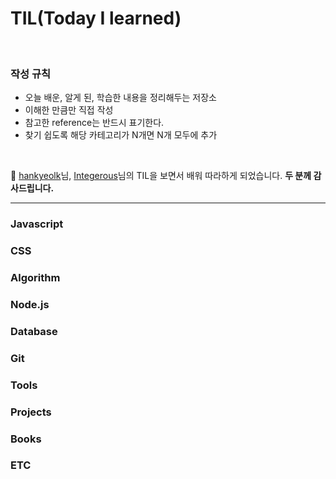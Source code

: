 # TIL(Today I learned)

<br/>

### 작성 규칙
- 오늘 배운, 알게 된, 학습한 내용을 정리해두는 저장소  
- 이해한 만큼만 직접 작성
- 참고한 reference는 반드시 표기한다.
- 찾기 쉽도록 해당 카테고리가 N개면 N개 모두에 추가


<br/>

🤩 [hankyeolk](https://github.com/hankyeolk/TIL)님, [Integerous](https://github.com/Integerous/TIL)님의 TIL을 보면서 배워 따라하게 되었습니다. **두 분께 감사드립니다.**

---
### Javascript

### CSS

### Algorithm

### Node.js

### Database

### Git

### Tools

### Projects

### Books

### ETC

